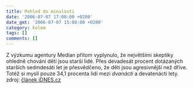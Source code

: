 ```yaml
---
title: Pohled do minulosti
date: '2006-07-07 17:00:00 +0200'
date_gmt: '2006-07-07 15:00:00 +0200'
category: kolem
tags: []
comments: []
---
```

<p>Z výzkumu agentury Median přitom vyplynulo, že největšími skeptiky ohledně chování dětí jsou starší lidé. Přes devadesát procent dotázaných starších sedmdesáti let je přesvědčeno, že děti jsou agresivnější než dříve. Totéž si myslí pouze 34,1 procenta lidí mezi <em>dvanácti</em> a devatenácti lety. zdroj: <a href="https://zpravy.idnes.cz/nezvladatelnych-a-agresivnich-deti-pribyva-fej-/domaci.asp?c=A060706_214721_domaci_dp">článek iDNES.cz</a></p>
